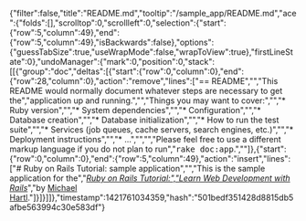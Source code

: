 {"filter":false,"title":"README.md","tooltip":"/sample_app/README.md","ace":{"folds":[],"scrolltop":0,"scrollleft":0,"selection":{"start":{"row":5,"column":49},"end":{"row":5,"column":49},"isBackwards":false},"options":{"guessTabSize":true,"useWrapMode":false,"wrapToView":true},"firstLineState":0},"undoManager":{"mark":0,"position":0,"stack":[[{"group":"doc","deltas":[{"start":{"row":0,"column":0},"end":{"row":28,"column":0},"action":"remove","lines":["== README","","This README would normally document whatever steps are necessary to get the","application up and running.","","Things you may want to cover:","","* Ruby version","","* System dependencies","","* Configuration","","* Database creation","","* Database initialization","","* How to run the test suite","","* Services (job queues, cache servers, search engines, etc.)","","* Deployment instructions","","* ...","","","Please feel free to use a different markup language if you do not plan to run","<tt>rake doc:app</tt>.",""]},{"start":{"row":0,"column":0},"end":{"row":5,"column":49},"action":"insert","lines":["# Ruby on Rails Tutorial: sample application","","This is the sample application for the","[*Ruby on Rails Tutorial:","Learn Web Development with Rails*](http://www.railstutorial.org/)","by [Michael Hartl](http://www.michaelhartl.com/)."]}]}]]},"timestamp":1421761034359,"hash":"501bedf351428d8815db5afbe563994c30e583df"}